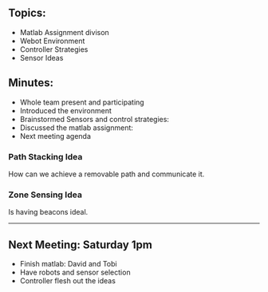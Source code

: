 ## Topics:
- Matlab Assignment divison
- Webot Environment 
- Controller Strategies  
- Sensor Ideas  
## Minutes:
- Whole team present and participating
- Introduced the environment
- Brainstormed Sensors and control strategies:
- Discussed the matlab assignment:
- Next meeting agenda
### **Path Stacking Idea**  
How can we achieve a removable path and communicate it.
### **Zone Sensing Idea**
Is having beacons ideal.

---
## Next Meeting: Saturday 1pm
- Finish matlab: David and Tobi
- Have robots and sensor selection
- Controller flesh out the ideas